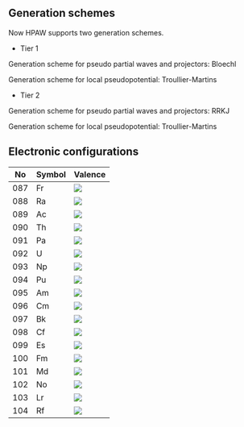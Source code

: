 ## Generation schemes

Now HPAW supports two generation schemes.

* Tier 1

Generation scheme for pseudo partial waves and projectors: Bloechl

Generation scheme for local pseudopotential: Troullier-Martins

* Tier 2

Generation scheme for pseudo partial waves and projectors: RRKJ

Generation scheme for local pseudopotential: Troullier-Martins

## Electronic configurations

No | Symbol | Valence
------------ | ------------- | ------------
087 | Fr | <img src="https://latex.codecogs.com/svg.latex?\Large&space;[Rn]7s^{1}"/>
088 | Ra | <img src="https://latex.codecogs.com/svg.latex?\Large&space;[Rn]7s^{2}"/>
089 | Ac | <img src="https://latex.codecogs.com/svg.latex?\Large&space;[Rn]5f^{0}6d^{1}7s^{2}"/>
090 | Th | <img src="https://latex.codecogs.com/svg.latex?\Large&space;[Rn]5f^{1}6d^{1}7s^{2}"/>
091 | Pa | <img src="https://latex.codecogs.com/svg.latex?\Large&space;[Rn]5f^{2}6d^{1}7s^{2}"/>
092 | U  | <img src="https://latex.codecogs.com/svg.latex?\Large&space;[Rn]5f^{3}6d^{1}7s^{2}"/>
093 | Np | <img src="https://latex.codecogs.com/svg.latex?\Large&space;[Rn]5f^{4}6d^{1}7s^{2}"/>
094 | Pu | <img src="https://latex.codecogs.com/svg.latex?\Large&space;[Rn]5f^{5}6d^{1}7s^{2}"/>
095 | Am | <img src="https://latex.codecogs.com/svg.latex?\Large&space;[Rn]5f^{6}6d^{1}7s^{2}"/>
096 | Cm | <img src="https://latex.codecogs.com/svg.latex?\Large&space;[Rn]5f^{7}6d^{1}7s^{2}"/>
097 | Bk | <img src="https://latex.codecogs.com/svg.latex?\Large&space;[Rn]5f^{8}6d^{1}7s^{2}"/>
098 | Cf | <img src="https://latex.codecogs.com/svg.latex?\Large&space;[Rn]5f^{9}6d^{1}7s^{2}"/>
099 | Es | <img src="https://latex.codecogs.com/svg.latex?\Large&space;[Rn]5f^{10}6d^{1}7s^{2}"/>
100 | Fm | <img src="https://latex.codecogs.com/svg.latex?\Large&space;[Rn]5f^{11}6d^{1}7s^{2}"/>
101 | Md | <img src="https://latex.codecogs.com/svg.latex?\Large&space;[Rn]5f^{12}6d^{1}7s^{2}"/>
102 | No | <img src="https://latex.codecogs.com/svg.latex?\Large&space;[Rn]5f^{13}6d^{1}7s^{2}"/>
103 | Lr | <img src="https://latex.codecogs.com/svg.latex?\Large&space;[Rn]5f^{14}6d^{1}7s^{2}"/>
104 | Rf | <img src="https://latex.codecogs.com/svg.latex?\Large&space;[Rn]5f^{14}6d^{2}7s^{2}"/>
